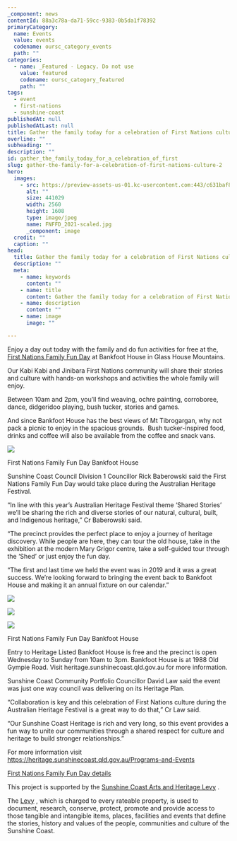 ```yaml
---
_component: news
contentId: 88a3c78a-da71-59cc-9383-0b5da1f78392
primaryCategory:
  name: Events
  value: events
  codename: oursc_category_events
  path: ""
categories:
  - name: _Featured - Legacy. Do not use
    value: featured
    codename: oursc_category_featured
    path: ""
tags:
  - event
  - first-nations
  - sunshine-coast
publishedAt: null
publishedAtLast: null
title: Gather the family today for a celebration of First Nations culture
overline: ""
subheading: ""
description: ""
id: gather_the_family_today_for_a_celebration_of_first
slug: gather-the-family-for-a-celebration-of-first-nations-culture-2
hero:
  images:
    - src: https://preview-assets-us-01.kc-usercontent.com:443/c631baf8-1b46-001f-580c-d0001b68b4a8/854eb735-c9e5-4890-9299-92cb9819626d/FNFFD_2021-scaled.jpg
      alt: ""
      size: 441029
      width: 2560
      height: 1608
      type: image/jpeg
      name: FNFFD_2021-scaled.jpg
      _component: image
  credit: ""
  caption: ""
head:
  title: Gather the family today for a celebration of First Nations culture
  description: ""
  meta:
    - name: keywords
      content: ""
    - name: title
      content: Gather the family today for a celebration of First Nations culture
    - name: description
      content: ""
    - name: image
      image: ""

---
```

Enjoy a day out today with the family and do fun activities for free at the, [First Nations Family Fun Day](https://heritage.sunshinecoast.qld.gov.au/programs-and-events/first-nations-family-fun-day)
&#x20;at Bankfoot House in Glass House Mountains.

Our Kabi Kabi and Jinibara First Nations community will share their stories and culture with hands-on workshops and activities the whole family will enjoy.

Between 10am and 2pm, you’ll find weaving, ochre painting, corroboree, dance, didgeridoo playing, bush tucker, stories and games.  

And since Bankfoot House has the best views of Mt Tibrogargan, why not pack a picnic to enjoy in the spacious grounds.  Bush tucker-inspired food, drinks and coffee will also be available from the coffee and snack vans.

![](https://preview-assets-us-01.kc-usercontent.com:443/c631baf8-1b46-001f-580c-d0001b68b4a8/ad299141-36be-4116-80bf-d845a0665dd7/2021-First-Nations-Family-Fun-Day-1-1024x592.jpg)

First Nations Family Fun Day Bankfoot House

Sunshine Coast Council Division 1 Councillor Rick Baberowski said the First Nations Family Fun Day would take place during the Australian Heritage Festival.

“In line with this year’s Australian Heritage Festival theme ‘Shared Stories’ we’ll be sharing the rich and diverse stories of our natural, cultural, built, and Indigenous heritage,” Cr Baberowski said.

“The precinct provides the perfect place to enjoy a journey of heritage discovery. While people are here, they can tour the old house, take in the exhibition at the modern Mary Grigor centre, take a self-guided tour through the ‘Shed’ or just enjoy the fun day.

“The first and last time we held the event was in 2019 and it was a great success. We’re looking forward to bringing the event back to Bankfoot House and making it an annual fixture on our calendar.”

![](https://preview-assets-us-01.kc-usercontent.com:443/c631baf8-1b46-001f-580c-d0001b68b4a8/300a8648-e215-4d6d-8797-706007324896/fnffd_2019-1024x602.jpg)

![](https://preview-assets-us-01.kc-usercontent.com:443/c631baf8-1b46-001f-580c-d0001b68b4a8/edb33780-78a5-456e-9501-ccec89721e81/210717124934_BJA1013-1024x583.jpg)

![](https://preview-assets-us-01.kc-usercontent.com:443/c631baf8-1b46-001f-580c-d0001b68b4a8/df011b1b-a113-42e0-8a9e-04ce3e942d5f/210717113907_BJA0486-1-1024x570.jpg)

First Nations Family Fun Day Bankfoot House

Entry to Heritage Listed Bankfoot House is free and the precinct is open Wednesday to Sunday from 10am to 3pm. Bankfoot House is at 1988 Old Gympie Road. Visit heritage.sunshinecoast.qld.gov.au for more information.

Sunshine Coast Community Portfolio Councillor David Law said the event was just one way council was delivering on its Heritage Plan.

“Collaboration is key and this celebration of First Nations culture during the Australian Heritage Festival is a great way to do that,” Cr Law said.

“Our Sunshine Coast Heritage is rich and very long, so this event provides a fun way to unite our communities through a shared respect for culture and heritage to build stronger relationships.”

For more information visit <https://heritage.sunshinecoast.qld.gov.au/Programs-and-Events>


[First Nations Family Fun Day details](https://heritage.sunshinecoast.qld.gov.au/programs-and-events/first-nations-family-fun-day)


This project is supported by the [Sunshine Coast Arts and Heritage Levy](https://heritage.sunshinecoast.qld.gov.au/about/arts-and-heritage-levy)
.

The [Levy](https://heritage.sunshinecoast.qld.gov.au/about/arts-and-heritage-levy)
, which is charged to every rateable property, is used to document, research, conserve, protect, promote and provide access to those tangible and intangible items, places, facilities and events that define the stories, history and values of the people, communities and culture of the Sunshine Coast.
